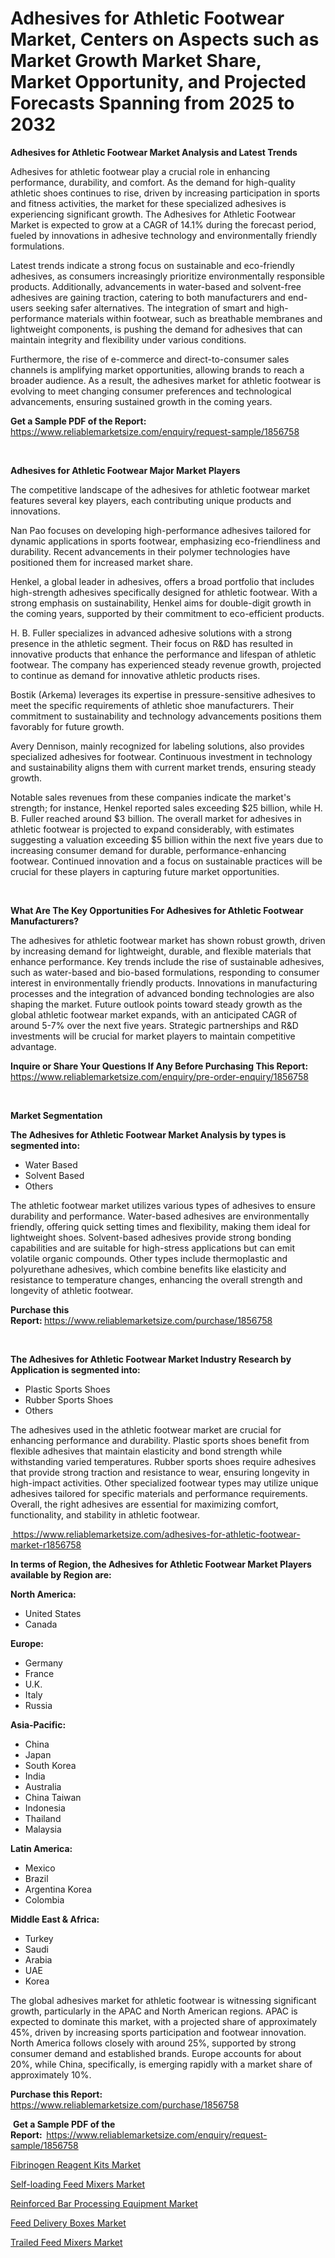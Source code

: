 <p><h1>Adhesives for Athletic Footwear Market, Centers on Aspects such as Market Growth Market Share, Market Opportunity, and Projected Forecasts Spanning from 2025 to 2032</h1></p><p><strong>Adhesives for Athletic Footwear Market Analysis and Latest Trends</strong></p>
<p><p>Adhesives for athletic footwear play a crucial role in enhancing performance, durability, and comfort. As the demand for high-quality athletic shoes continues to rise, driven by increasing participation in sports and fitness activities, the market for these specialized adhesives is experiencing significant growth. The Adhesives for Athletic Footwear Market is expected to grow at a CAGR of 14.1% during the forecast period, fueled by innovations in adhesive technology and environmentally friendly formulations.</p><p>Latest trends indicate a strong focus on sustainable and eco-friendly adhesives, as consumers increasingly prioritize environmentally responsible products. Additionally, advancements in water-based and solvent-free adhesives are gaining traction, catering to both manufacturers and end-users seeking safer alternatives. The integration of smart and high-performance materials within footwear, such as breathable membranes and lightweight components, is pushing the demand for adhesives that can maintain integrity and flexibility under various conditions. </p><p>Furthermore, the rise of e-commerce and direct-to-consumer sales channels is amplifying market opportunities, allowing brands to reach a broader audience. As a result, the adhesives market for athletic footwear is evolving to meet changing consumer preferences and technological advancements, ensuring sustained growth in the coming years.</p></p>
<p><strong>Get a Sample PDF of the Report:&nbsp;</strong> <a href="https://www.reliablemarketsize.com/enquiry/request-sample/1856758?utm_campaign=1879&utm_medium=2&utm_source=Github&utm_content=ia&utm_term=08012025&utm_id=adhesives-for-athletic-footwear">https://www.reliablemarketsize.com/enquiry/request-sample/1856758</a></p>
<p>&nbsp;</p>
<p><strong>Adhesives for Athletic Footwear Major Market Players</strong></p>
<p><p>The competitive landscape of the adhesives for athletic footwear market features several key players, each contributing unique products and innovations. </p><p>Nan Pao focuses on developing high-performance adhesives tailored for dynamic applications in sports footwear, emphasizing eco-friendliness and durability. Recent advancements in their polymer technologies have positioned them for increased market share.</p><p>Henkel, a global leader in adhesives, offers a broad portfolio that includes high-strength adhesives specifically designed for athletic footwear. With a strong emphasis on sustainability, Henkel aims for double-digit growth in the coming years, supported by their commitment to eco-efficient products.</p><p>H. B. Fuller specializes in advanced adhesive solutions with a strong presence in the athletic segment. Their focus on R&D has resulted in innovative products that enhance the performance and lifespan of athletic footwear. The company has experienced steady revenue growth, projected to continue as demand for innovative athletic products rises.</p><p>Bostik (Arkema) leverages its expertise in pressure-sensitive adhesives to meet the specific requirements of athletic shoe manufacturers. Their commitment to sustainability and technology advancements positions them favorably for future growth.</p><p>Avery Dennison, mainly recognized for labeling solutions, also provides specialized adhesives for footwear. Continuous investment in technology and sustainability aligns them with current market trends, ensuring steady growth.</p><p>Notable sales revenues from these companies indicate the market's strength; for instance, Henkel reported sales exceeding $25 billion, while H. B. Fuller reached around $3 billion. The overall market for adhesives in athletic footwear is projected to expand considerably, with estimates suggesting a valuation exceeding $5 billion within the next five years due to increasing consumer demand for durable, performance-enhancing footwear. Continued innovation and a focus on sustainable practices will be crucial for these players in capturing future market opportunities.</p></p>
<p>&nbsp;</p>
<p><strong>What Are The Key Opportunities For Adhesives for Athletic Footwear Manufacturers?</strong></p>
<p><p>The adhesives for athletic footwear market has shown robust growth, driven by increasing demand for lightweight, durable, and flexible materials that enhance performance. Key trends include the rise of sustainable adhesives, such as water-based and bio-based formulations, responding to consumer interest in environmentally friendly products. Innovations in manufacturing processes and the integration of advanced bonding technologies are also shaping the market. Future outlook points toward steady growth as the global athletic footwear market expands, with an anticipated CAGR of around 5-7% over the next five years. Strategic partnerships and R&D investments will be crucial for market players to maintain competitive advantage.</p></p>
<p><strong>Inquire or Share Your Questions If Any Before Purchasing This Report:</strong> <a href="https://www.reliablemarketsize.com/enquiry/pre-order-enquiry/1856758?utm_campaign=1879&utm_medium=2&utm_source=Github&utm_content=ia&utm_term=08012025&utm_id=adhesives-for-athletic-footwear">https://www.reliablemarketsize.com/enquiry/pre-order-enquiry/1856758</a></p>
<p>&nbsp;</p>
<p><strong>Market Segmentation</strong></p>
<p><strong>The Adhesives for Athletic Footwear Market Analysis by types is segmented into:</strong></p>
<p><ul><li>Water Based</li><li>Solvent Based</li><li>Others</li></ul></p>
<p><p>The athletic footwear market utilizes various types of adhesives to ensure durability and performance. Water-based adhesives are environmentally friendly, offering quick setting times and flexibility, making them ideal for lightweight shoes. Solvent-based adhesives provide strong bonding capabilities and are suitable for high-stress applications but can emit volatile organic compounds. Other types include thermoplastic and polyurethane adhesives, which combine benefits like elasticity and resistance to temperature changes, enhancing the overall strength and longevity of athletic footwear.</p></p>
<p><strong>Purchase this Report:&nbsp;</strong><a href="https://www.reliablemarketsize.com/purchase/1856758?utm_campaign=1879&utm_medium=2&utm_source=Github&utm_content=ia&utm_term=08012025&utm_id=adhesives-for-athletic-footwear">https://www.reliablemarketsize.com/purchase/1856758</a></p>
<p>&nbsp;</p>
<p><strong>The Adhesives for Athletic Footwear Market Industry Research by Application is segmented into:</strong></p>
<p><ul><li>Plastic Sports Shoes</li><li>Rubber Sports Shoes</li><li>Others</li></ul></p>
<p><p>The adhesives used in the athletic footwear market are crucial for enhancing performance and durability. Plastic sports shoes benefit from flexible adhesives that maintain elasticity and bond strength while withstanding varied temperatures. Rubber sports shoes require adhesives that provide strong traction and resistance to wear, ensuring longevity in high-impact activities. Other specialized footwear types may utilize unique adhesives tailored for specific materials and performance requirements. Overall, the right adhesives are essential for maximizing comfort, functionality, and stability in athletic footwear.</p></p>
<p><a href="https://www.reliablemarketsize.com/adhesives-for-athletic-footwear-market-r1856758?utm_campaign=1879&utm_medium=2&utm_source=Github&utm_content=ia&utm_term=08012025&utm_id=adhesives-for-athletic-footwear">&nbsp;https://www.reliablemarketsize.com/adhesives-for-athletic-footwear-market-r1856758</a></p>
<p><strong>In terms of Region, the Adhesives for Athletic Footwear Market Players available by Region are:</strong></p>
<p>
    <p> <strong> North America: </strong>
        <ul>
            <li>United States</li>
            <li>Canada</li>
        </ul>
        </p> 
    <p> <strong> Europe: </strong>
        <ul>
            <li>Germany</li>
            <li>France</li>
            <li>U.K.</li>
            <li>Italy</li>
            <li>Russia</li>
        </ul>
        </p> 
    <p> <strong> Asia-Pacific: </strong>
        <ul>
            <li>China</li>
            <li>Japan</li>
            <li>South Korea</li>
            <li>India</li>
            <li>Australia</li>
            <li>China Taiwan</li>
            <li>Indonesia</li>
            <li>Thailand</li>
            <li>Malaysia</li>
        </ul>
        </p> 
    <p> <strong> Latin America: </strong>
        <ul>
            <li>Mexico</li>
            <li>Brazil</li>
            <li>Argentina Korea</li>
            <li>Colombia</li>
        </ul>
        </p> 
    <p> <strong> Middle East & Africa: </strong>
        <ul>
            <li>Turkey</li>
            <li>Saudi</li>
            <li>Arabia</li>
            <li>UAE</li>
            <li>Korea</li>
        </ul>
    </p>
    </p>
<p><p>The global adhesives market for athletic footwear is witnessing significant growth, particularly in the APAC and North American regions. APAC is expected to dominate this market, with a projected share of approximately 45%, driven by increasing sports participation and footwear innovation. North America follows closely with around 25%, supported by strong consumer demand and established brands. Europe accounts for about 20%, while China, specifically, is emerging rapidly with a market share of approximately 10%.</p></p>
<p><strong>Purchase this Report: </strong><a href="https://www.reliablemarketsize.com/purchase/1856758?utm_campaign=1879&utm_medium=2&utm_source=Github&utm_content=ia&utm_term=08012025&utm_id=adhesives-for-athletic-footwear">https://www.reliablemarketsize.com/purchase/1856758</a></p>
<p>&nbsp;<strong>Get a Sample PDF of the Report:&nbsp;&nbsp;</strong><a href="https://www.reliablemarketsize.com/enquiry/request-sample/1856758?utm_campaign=1879&utm_medium=2&utm_source=Github&utm_content=ia&utm_term=08012025&utm_id=adhesives-for-athletic-footwear">https://www.reliablemarketsize.com/enquiry/request-sample/1856758</a></p>
<p><strong></strong></p>
<p><p><a href="https://www.linkedin.com/pulse/future-fibrinogen-reagent-kits-market-structural-insights-ytfsf?utm_campaign=1879&utm_medium=2&utm_source=Github&utm_content=ia&utm_term=08012025&utm_id=adhesives-for-athletic-footwear">Fibrinogen Reagent Kits Market</a></p><p><a href="https://www.linkedin.com/pulse/growth-potential-market-share-analysis-self-loading-feed-ji7zf?utm_campaign=1879&utm_medium=2&utm_source=Github&utm_content=ia&utm_term=08012025&utm_id=adhesives-for-athletic-footwear">Self-loading Feed Mixers Market</a></p><p><a href="https://www.linkedin.com/pulse/comprehensive-study-reinforced-bar-processing-equipment-gvcaf?utm_campaign=1879&utm_medium=2&utm_source=Github&utm_content=ia&utm_term=08012025&utm_id=adhesives-for-athletic-footwear">Reinforced Bar Processing Equipment Market</a></p><p><a href="https://www.linkedin.com/pulse/feed-delivery-boxes-market-outlook-2025-2032-projected-cagr-fexcf?utm_campaign=1879&utm_medium=2&utm_source=Github&utm_content=ia&utm_term=08012025&utm_id=adhesives-for-athletic-footwear">Feed Delivery Boxes Market</a></p><p><a href="https://www.linkedin.com/pulse/revenue-market-growth-insights-trailed-feed-mixers-projected-fmc5f?utm_campaign=1879&utm_medium=2&utm_source=Github&utm_content=ia&utm_term=08012025&utm_id=adhesives-for-athletic-footwear">Trailed Feed Mixers Market</a></p></p>